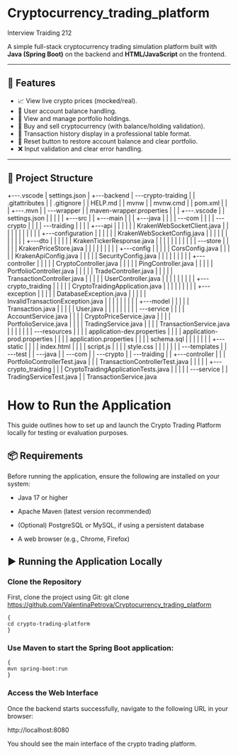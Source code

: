 # Cryptocurrency_trading_platform
Interview Traiding 212

A simple full-stack cryptocurrency trading simulation platform built with **Java (Spring Boot)** on the backend and **HTML/JavaScript** on the frontend.

---

## 🧩 Features

- 📈 View live crypto prices (mocked/real).
- 👤 User account balance handling.
- 👜 View and manage portfolio holdings.
- 🔁 Buy and sell cryptocurrency (with balance/holding validation).
- 📜 Transaction history display in a professional table format.
- 🔄 Reset button to restore account balance and clear portfolio.
- ❌ Input validation and clear error handling.

---

## 📁 Project Structure
+---.vscode
|       settings.json
|
+---backend
|   \---crypto-traiding
|       |   .gitattributes
|       |   .gitignore
|       |   HELP.md
|       |   mvnw
|       |   mvnw.cmd
|       |   pom.xml
|       |
|       +---.mvn
|       |   \---wrapper
|       |           maven-wrapper.properties
|       |
|       +---.vscode
|       |       settings.json
|       |
|       |
|       +---src
|       |   +---main
|       |   |   +---java
|       |   |   |   \---com
|       |   |   |       \---crypto
|       |   |   |           \---traiding
|       |   |   |               +---api
|       |   |   |               |   |   KrakenWebSocketClient.java
|       |   |   |               |   |
|       |   |   |               |   +---configuration
|       |   |   |               |   |       KrakenWebSocketConfig.java
|       |   |   |               |   |
|       |   |   |               |   +---dto
|       |   |   |               |   |       KrakenTickerResponse.java
|       |   |   |               |   |
|       |   |   |               |   \---store
|       |   |   |               |           KrakenPriceStore.java
|       |   |   |               |
|       |   |   |               +---config
|       |   |   |               |       CorsConfig.java
|       |   |   |               |       KrakenApiConfig.java
|       |   |   |               |       SecurityConfig.java
|       |   |   |               |
|       |   |   |               +---controller
|       |   |   |               |       CryptoController.java
|       |   |   |               |       PingController.java
|       |   |   |               |       PortfolioController.java
|       |   |   |               |       TradeController.java
|       |   |   |               |       TransactionController.java
|       |   |   |               |       UserController.java
|       |   |   |               |
|       |   |   |               +---crypto_traiding
|       |   |   |               |       CryptoTraidingApplication.java
|       |   |   |               |
|       |   |   |               +---exception
|       |   |   |               |       DatabaseException.java
|       |   |   |               |       InvalidTransactionException.java
|       |   |   |               |
|       |   |   |               +---model
|       |   |   |               |       Transaction.java
|       |   |   |               |       User.java
|       |   |   |               |
|       |   |   |               \---service
|       |   |   |                       AccountService.java
|       |   |   |                       CryptoPriceService.java
|       |   |   |                       PortfolioService.java
|       |   |   |                       TradingService.java
|       |   |   |                       TransactionService.java
|       |   |   |
|       |   |   \---resources
|       |   |       |   application-dev.properties
|       |   |       |   application-prod.properties
|       |   |       |   application.properties
|       |   |       |   schema.sql
|       |   |       |
|       |   |       +---static
|       |   |       |       index.html
|       |   |       |       script.js
|       |   |       |       style.css
|       |   |       |
|       |   |       \---templates
|       |   \---test
|       |       \---java
|       |           \---com
|       |               \---crypto
|       |                   \---traiding
|       |                       +---controller
|       |                       |       PortfolioControllerTest.java
|       |                       |       TransactionControllerTest.java
|       |                       |
|       |                       +---crypto_traiding
|       |                       |       CryptoTraidingApplicationTests.java
|       |                       |
|       |                       \---service
|       |                               TradingServiceTest.java
|       |                               TransactionService.java

# How to Run the Application

This guide outlines how to set up and launch the Crypto Trading Platform locally for testing or evaluation purposes.

## 📦 Requirements
Before running the application, ensure the following are installed on your system:

- Java 17 or higher

- Apache Maven (latest version recommended)

- (Optional) PostgreSQL or MySQL, if using a persistent database

- A web browser (e.g., Chrome, Firefox)

## ▶️ Running the Application Locally

### Clone the Repository
First, clone the project using Git:
git clone https://github.com/ValentinaPetrova/Cryptocurrency_trading_platform

```
{
cd crypto-trading-platform
}
```

### Use Maven to start the Spring Boot application:

```
{
mvn spring-boot:run
}
```

### Access the Web Interface

Once the backend starts successfully, navigate to the following URL in your browser:

http://localhost:8080

You should see the main interface of the crypto trading platform.
